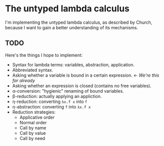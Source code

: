 # The untyped lambda calculus

I'm implementing the untyped lambda calculus, as described by Church, because I
want to gain a better understanding of its mechanisms.

## TODO

Here's the things I hope to implement:

* Syntax for lambda terms: variables, abstraction, application.
* Abbreviated syntax.
* Asking whether a variable is bound in a certain expression. ← *We're this far already*
* Asking whether an expression is closed (contains no free variables).
* α-conversion: "hygienic" renaming of bound variables.
* β-reduction: actually applying an appliction.
* η-reduction: converting `λx.f x` into `f`
* η-abstraction: converting `f` into `λx.f x`
* Reduction strategies:
    * Applicative order
    * Normal order
    * Call by name
    * Call by value
    * Call by need
